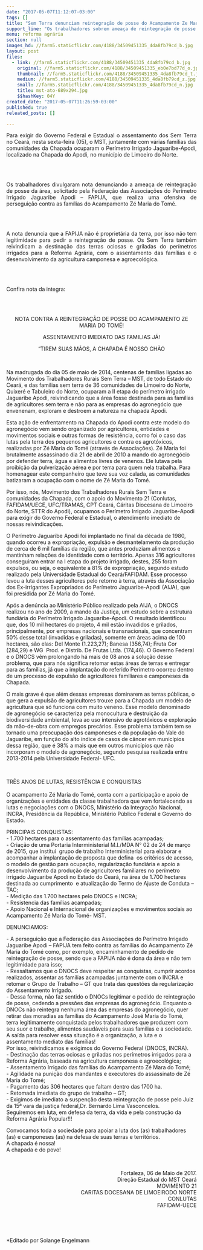 ```yaml
---
date: "2017-05-07T11:12:07-03:00"
tags: []
title: "Sem Terra denunciam reintegração de posse do Acampamento Ze Maria do Tomé, no Ceará"
support_line: "Os trabalhadores sobrem ameaça de reintegração de posse da área e perseguição da Federação das Associações do Perímetro Irrigado Jaguaribe Apodi – FAPIJA, que não é dona do local."
menu: reforma agrária
section: null
images_hd: //farm5.staticflickr.com/4188/34509451335_4da8fb79cd_b.jpg
layout: post
files:
  - link: //farm5.staticflickr.com/4188/34509451335_4da8fb79cd_b.jpg
    original: //farm5.staticflickr.com/4188/34509451335_eb0e7bd77d_o.jpg
    thumbnail: //farm5.staticflickr.com/4188/34509451335_4da8fb79cd_t.jpg
    medium: //farm5.staticflickr.com/4188/34509451335_4da8fb79cd_z.jpg
    small: //farm5.staticflickr.com/4188/34509451335_4da8fb79cd_n.jpg
    title: mst-ato-689x294.jpg
    $$hashKey: 04Y
created_date: "2017-05-07T11:26:59-03:00"
published: true
releated_posts: []

---
```

<p style="text-align: justify;">Para exigir do Governo Federal e Estadual o assentamento dos Sem Terra no Cear&aacute;, nesta sexta-feira (05), o MST, juntamente com v&aacute;rias fam&iacute;lias das comunidades da Chapada ocuparam o Per&iacute;metro Irrigado Jaguaribe-Apodi, localizado na Chapada do Apodi, no munic&iacute;pio de Limoeiro do Norte.</p>

<p style="text-align: justify;"><br />
&nbsp;</p>

<p style="text-align: justify;">Os trabalhadores divulgaram nota denunciando a amea&ccedil;a de reintegra&ccedil;&atilde;o de posse da &aacute;rea, solicitado pela Federa&ccedil;&atilde;o das Associa&ccedil;&otilde;es do Per&iacute;metro Irrigado Jaguaribe Apodi &ndash; FAPIJA, que realiza uma ofensiva de persegui&ccedil;&atilde;o contra as fam&iacute;lias do Acampamento Z&eacute; Maria do Tom&eacute;.&nbsp;</p>

<p style="text-align: justify;"><br />
&nbsp;</p>

<p style="text-align: justify;">A nota denuncia que a FAPIJA n&atilde;o &eacute; propriet&aacute;ria da terra, por isso n&atilde;o tem legitimidade para pedir a reintegra&ccedil;&atilde;o de posse. Os Sem Terra tamb&eacute;m reivindicam a destina&ccedil;&atilde;o das terras ociosas e griladas do per&iacute;metros irrigados para a Reforma Agr&aacute;ria, com o assentamento das fam&iacute;lias e o desenvolvimento da agricultura camponesa e agroecol&oacute;gica.</p>

<p style="text-align: justify;"><br />
&nbsp;</p>

<p style="text-align: justify;">Confira nota da integra:</p>

<p style="text-align: justify;"><br />
&nbsp;</p>

<p style="text-align: center;">NOTA CONTRA A REINTEGRA&Ccedil;&Atilde;O DE POSSE DO ACAMPAMENTO ZE MARIA DO TOM&Eacute;!</p>

<p style="text-align: center;">ASSENTAMENTO IMEDIATO DAS FAMILIAS J&Aacute;!</p>

<p style="text-align: center;">&ldquo;TIREM SUAS M&Atilde;OS, A CHAPADA &Eacute; NOSSO CH&Atilde;O</p>

<p style="text-align: center;">&nbsp;</p>

<p>Na madrugada do dia 05 de maio de 2014, centenas de fam&iacute;lias ligadas ao Movimento dos Trabalhadores Rurais Sem Terra &ndash; MST, de todo Estado do Cear&aacute;, e das fam&iacute;lias sem terra de 36 comunidades de Limoeiro do Norte, Quixer&eacute; e Tabuleiro do Norte, ocuparam a II etapa do per&iacute;metro irrigado Jaguaribe Apodi, reivindicando que a &aacute;rea fosse destinada para as fam&iacute;lias de agricultores sem terra e n&atilde;o para as empresas do agroneg&oacute;cio que envenenam, exploram e destroem a natureza na chapada Apodi.</p>

<p>Esta a&ccedil;&atilde;o de enfrentamento na Chapada do Apodi contra este modelo do agroneg&oacute;cio vem sendo organizado por agricultores, entidades e movimentos sociais e outras formas de resist&ecirc;ncia, como foi o caso das lutas pela terra dos pequenos agricultores e contra os agrot&oacute;xicos, realizadas por Z&eacute; Maria do Tom&eacute; (atrav&eacute;s de Associa&ccedil;&otilde;es). Z&eacute; Maria foi brutalmente assassinado dia 21 de abril de 2010 a mando do agroneg&oacute;cio por defender terra, &aacute;gua e alimentos livres de venenos. Ele lutava pela proibi&ccedil;&atilde;o da pulveriza&ccedil;&atilde;o a&eacute;rea e por terra para quem nela trabalha. Para homenagear este companheiro que teve sua voz calada, as comunidades batizaram a ocupa&ccedil;&atilde;o com o nome de Z&eacute; Maria do Tom&eacute;.</p>

<p>Por isso, n&oacute;s, Movimento dos Trabalhadores Rurais Sem Terra e comunidades da Chapada, com o apoio do Movimento 21 (Conlutas, FAFIDAM/UECE, UFC/TRAMAS, CPT Cear&aacute;, C&aacute;ritas Diocesana de Limoeiro do Norte, STTR do Apodi), ocupamos o Per&iacute;metro Irrigado Jaguaribe-Apodi para exigir do Governo Federal e Estadual, o atendimento imediato de nossas reivindica&ccedil;&otilde;es.&nbsp;</p>

<p>O Per&iacute;metro Jaguaribe Apodi foi implantado no final da d&eacute;cada de 1980, quando ocorreu a expropria&ccedil;&atilde;o, expuls&atilde;o e desmantelamento da produ&ccedil;&atilde;o de cerca de 6 mil fam&iacute;lias da regi&atilde;o, que antes produziam alimentos e mantinham rela&ccedil;&otilde;es de identidade com o territ&oacute;rio. Apenas 316 agricultores conseguiram entrar na I etapa do projeto irrigado, destes, 255 foram expulsos, ou seja, o equivalente a 81% de expropria&ccedil;&atilde;o, segundo estudo realizado pela Universidade Estadual do Cear&aacute;/FAFIDAM. Esse processo levou a luta desses agricultores pelo retorno &agrave; terra, atrav&eacute;s da Associa&ccedil;&atilde;o dos Ex-irrigantes Expropriados do Per&iacute;metro Jaguaribe-Apodi (AIJA), que foi presidida por Z&eacute; Maria do Tom&eacute;.&nbsp;</p>

<p>Ap&oacute;s a den&uacute;ncia ao Minist&eacute;rio P&uacute;blico realizado pela AIJA, o DNOCS realizou no ano de 2009, a mando da Justi&ccedil;a, um estudo sobre a estrutura fundi&aacute;ria do Per&iacute;metro Irrigado Jaguaribe-Apodi. O resultado identificou que, dos 10 mil hectares do projeto, 4 mil est&atilde;o invadidos e grilados, principalmente, por empresas nacionais e transnacionais, que concentram 50% desse total (invadidas e griladas), somente em &aacute;reas acima de 100 hectares, s&atilde;o elas: Del Monte (1.223,27); Banesa (356,74); Fruta Cor (284,29) e WG &nbsp;Prod. e Distrib. De Frutas Ltda. (174,46). O Governo Federal e o DNOCS v&ecirc;m prolongando h&aacute; mais de 08 anos a solu&ccedil;&atilde;o desse problema, que para n&oacute;s significa retomar estas &aacute;reas de terras e entregar para as fam&iacute;lias, j&aacute; que a implanta&ccedil;&atilde;o do referido Per&iacute;metro ocorreu dentro de um processo de expuls&atilde;o de agricultores familiares e camponeses da Chapada.</p>

<p>O mais grave &eacute; que al&eacute;m dessas empresas dominarem as terras p&uacute;blicas, o que gera a expuls&atilde;o de agricultores trouxe para a Chapada um modelo de agricultura que s&oacute; funciona com muito veneno. Esse modelo denominado de agroneg&oacute;cio se caracteriza pela monocultura e destrui&ccedil;&atilde;o da biodiversidade ambiental, leva ao uso intensivo de agrot&oacute;xicos e explora&ccedil;&atilde;o da m&atilde;o-de-obra com empregos prec&aacute;rios. Esse problema tamb&eacute;m tem se tornado uma preocupa&ccedil;&atilde;o dos camponeses e da popula&ccedil;&atilde;o do Vale do Jaguaribe, em fun&ccedil;&atilde;o do alto &iacute;ndice de casos de c&acirc;ncer em munic&iacute;pios dessa regi&atilde;o, que &eacute; 38% a mais que em outros munic&iacute;pios que n&atilde;o incorporam o modelo de agroneg&oacute;cio, segundo pesquisa realizada entre 2013-2014 pela Universidade Federal- UFC.</p>

<p>&nbsp;</p>

<p>TR&Ecirc;S ANOS DE LUTAS, RESIST&Ecirc;NCIA E CONQUISTAS<br />
&nbsp;<br />
O acampamento Z&eacute; Maria do Tom&eacute;, conta com a participa&ccedil;&atilde;o e apoio de organiza&ccedil;&otilde;es e entidades da classe trabalhadora que vem fortalecendo as lutas e negocia&ccedil;&otilde;es com o DNOCS, Minist&eacute;rio da Integra&ccedil;&atilde;o Nacional, INCRA, Presid&ecirc;ncia da Rep&uacute;blica, Minist&eacute;rio P&uacute;blico Federal e Governo do Estado.&nbsp;</p>

<p>PRINCIPAIS CONQUISTAS:&nbsp;<br />
- 1.700 hectares para o assentamento das fam&iacute;lias acampadas;<br />
- Cria&ccedil;&atilde;o de uma Portaria Interministerial M.I./MDA N&deg; 02 de 24 de mar&ccedil;o de 2015, que institui &nbsp;grupo de trabalho Interministerial para elaborar e acompanhar a implanta&ccedil;&atilde;o de proposta que defina &nbsp;os crit&eacute;rios de acesso, o modelo de gest&atilde;o para ocupa&ccedil;&atilde;o, regulariza&ccedil;&atilde;o fundi&aacute;ria e apoio a desenvolvimento da produ&ccedil;&atilde;o de agricultores familiares no per&iacute;metro irrigado Jaguaribe Apodi no Estado do Cear&aacute;, na &aacute;rea de 1.700 hectares destinada ao cumprimento &nbsp;e atualiza&ccedil;&atilde;o do Termo de Ajuste de Conduta &ndash; TAC;&nbsp;<br />
- Medi&ccedil;&atilde;o das 1.700 hectares pelo DNOCS e INCRA;<br />
- Resistencia das fam&iacute;lias acampadas;<br />
- Apoio Nacional e Internacional de organiza&ccedil;&otilde;es e movimentos sociais ao Acampamento Z&eacute; Maria do Tom&eacute;- MST.</p>

<p>DENUNCIAMOS:</p>

<p>- A persegui&ccedil;&atilde;o que a Federa&ccedil;&atilde;o das Associa&ccedil;&otilde;es do Per&iacute;metro Irrigado Jaguaribe Apodi &ndash; FAPIJA tem feito contra as fam&iacute;lias do Acampamento Z&eacute; Maria do Tom&eacute; como, por exemplo, encaminhamento de pedido de reintegra&ccedil;&atilde;o de posse, sendo que a FAPIJA n&atilde;o &eacute; dona da &aacute;rea e n&atilde;o tem legitimidade para isso;&nbsp;<br />
- Ressaltamos que o DNOCS deve respeitar as conquistas, cumprir acordos realizados, assentar as fam&iacute;lias acampadas juntamente com o INCRA e retomar o Grupo de Trabalho &ndash; GT que trata das quest&otilde;es da regulariza&ccedil;&atilde;o do Assentamento Irrigado.&nbsp;<br />
- Dessa forma, n&atilde;o faz sentido o DNOCs legitimar o pedido de reintegra&ccedil;&atilde;o de posse, cedendo a press&otilde;es das empresas do agroneg&oacute;cio. Enquanto o DNOCs n&atilde;o reintegra nenhuma &aacute;rea das empresas do agroneg&oacute;cio, quer retirar das moradias as fam&iacute;lias do Acampamento Jos&eacute; Maria do Tom&eacute;, terra legitimamente conquistada pelos trabalhadores que produzem com seu suor e trabalho, alimentos saud&aacute;veis para suas fam&iacute;lias e a sociedade.<br />
A sa&iacute;da para resolver essa situa&ccedil;&atilde;o &eacute; a organiza&ccedil;&atilde;o, a luta e o assentamento mediato das fam&iacute;lias!&nbsp;<br />
Por isso, reivindicamos e exigimos do Governo Federal (DNOCS, INCRA).<br />
- Destina&ccedil;&atilde;o das terras ociosas e griladas nos per&iacute;metros irrigados para a Reforma Agr&aacute;ria, baseada na agricultura camponesa e agroecol&oacute;gica;<br />
- Assentamento Irrigado das fam&iacute;lias do Acampamento Z&eacute; Mara do Tom&eacute;;<br />
- Agilidade na puni&ccedil;&atilde;o dos mandantes e executores do assassinato de Z&eacute; Maria do Tom&eacute;;&nbsp;<br />
- Pagamento das 306 hectares que faltam dentro das 1700 ha.<br />
- Retomada imediata do grupo de trabalho &ndash; GT;<br />
- Exigimos de imediato a suspen&ccedil;&atilde;o desta reintegra&ccedil;&atilde;o de posse pelo Juiz da 15&ordf; vara da justi&ccedil;a federal,Dr. Bernardo Lima Vasconcelos.&nbsp;<br />
Seguiremos em luta, em defesa da terra, da vida e pela constru&ccedil;&atilde;o da Reforma Agr&aacute;ria Popular!!!</p>

<p>Convocamos toda a sociedade para apoiar a luta dos (as) trabalhadores (as) e camponeses (as) na defesa de suas terras e territ&oacute;rios.<br />
A chapada &eacute; nossa!<br />
A chapada e do povo!</p>

<p>&nbsp;</p>

<p style="text-align: right;">Fortaleza, 06 de Maio de 2017.<br />
Dire&ccedil;&atilde;o Estadual do MST Cear&aacute;<br />
MOVIMENTO 21<br />
CARITAS DOCESANA DE LIMOEIRODO NORTE<br />
CONLUTAS<br />
FAFIDAM-UECE</p>

<p>&nbsp;</p>

<p>&nbsp;</p>

<p>*Editado por Solange Engelmann</p>

<p>&nbsp;</p>

<p>&nbsp;</p>

<p>&nbsp;</p>
